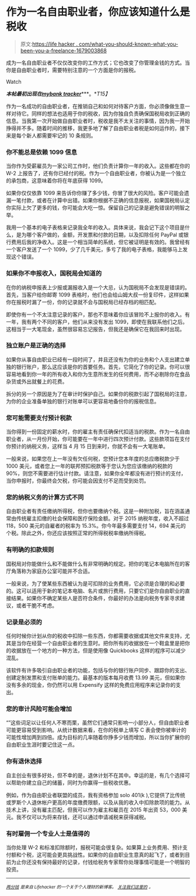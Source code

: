 # 作为一名自由职业者，你应该知道什么是税收

> 原文:[https://life hacker . com/what-you-should-known-what-you-been-you-a-freelance-1679003868](https://lifehacker.com/what-you-should-know-about-taxes-when-youre-a-freelance-1679003868)

成为一名自由职业者不仅仅改变你的工作方式；它也改变了你管理金钱的方式。当你是自由职业者时，需要特别注意的一个方面是你的报税。

Watch

***本帖最初出现在***[***mybank tracker***](http://www.mybanktracker.com/news/freelance-taxes)***。**T15】*

作为一名成功的自由职业者，在推销自己和如何对待客户方面，你必须像做生意一样对待它。同样的想法也适用于你的税收，因为你独自负责确保国税局收到正确的信息。当我第一次开始做自由职业者时，税收是我不太关注的事情，因为我一开始挣得并不多。随着时间的推移，我更多地了解了自由职业者税是如何运作的，接下来是每个新人都需要牢记的 10 条规则。

### 你不能总是依赖 1099 信息

当你作为受薪雇员为一家公司工作时，他们负责计算你一年的收入。这些都在你的 W-2 上报告了，还有你已经付的税。作为一个自由职业者，你被认为是一个独立的承包商，这意味着你将在年底获得 1099。

如果你仅仅依靠 1099 来告诉你你赚了多少钱，你冒了很大的风险。客户可能会遗漏一笔付款，或者在计算中出错。如果你根据不正确的信息报税，如果国税局认定你实际上欠了更多的钱，你可能会大吃一惊。保留自己的记录是避免错误的明智之举。

我用一个基本的电子表格来记录我全年的收入。具体来说，我会记下这个项目是什么，是为哪个客户做的，金额，开发票和付款的日期，以及扣除任何 PayPal 或银行费用后我的净收入。这是一个相当简单的系统，但它被证明是有效的。我曾经有一个客户发送了一个 1099，少了几千美元，多亏了我的电子表格，我能够马上发现这个错误。

### **如果你不申报收入，国税局会知道的**

在你的纳税申报表上少报或漏报收入是一个大忌，认为国税局不会发现是错误的。首先，当客户给你邮寄 1099 表格时，他们也会给山姆大叔一份复印件，这样如果你在报税时漏了一份，你的记录就不会与国税局已经存档的相匹配。

即使你有一个不太注意记录的客户，那也不意味着你应该冒险不上报你的收入。有一年，我有两个不同的客户，他们从来没有发出 1099，即使在我联系他们之后。这相当于一大笔现金，虽然很容易忘记报告，但我还是确保它在我回来时出现。

### 独立账户是正确的选择

如果你从事自由职业已经有一段时间了，并且还没有为你的业务和个人支出建立单独的银行账户，那么这应该是你的首要任务。首先，它简化了你的记录。你可以很容易地看到你一年的所有收入和你为生意所发生的任何费用，而不必剔除你在食品杂货或外出就餐上的花费。

拆分的另一个原因是为了在审计时保护自己。如果你的税款引起了国税局的注意，为你的企业准备单独的银行对账单可以更容易地备份你的报税信息。

### **您可能需要支付预计税款**

当你得到一份固定的薪水时，你的雇主有责任确保代扣适当的税款。作为一名自由职业者，从一月份开始，你可能要在一年中进行四次预计付款。这些款项旨在支付你预计的纳税义务，这样当 4 月 15 日到来时，你就不会有一大笔账单。

一般来说，如果您在上一年没有欠任何税，您预计您本年度的总应缴税款少于 1000 美元，或者您上一年的联邦预扣税款等于您认为您应该缴纳的税款的 90%，则您不需要进行估计付款。请注意，如果你全年都没有进行预计的支付，当你申报时，你最终会欠税，你可能会因支付不足而受到处罚。

### **您的纳税义务的计算方式不同**

自由职业者有责任缴纳所得税，但你也要缴纳个税。这是一种附加税，旨在涵盖通常由传统雇主扣缴的社会保障和医疗保险金额。对于 2015 纳税年度，收入不超过 118，500 美元的自雇者的税率为 15.3%。你今年最多需要支付 14，694 美元的个税。除此之外，你还应该按照正常的所得税税率缴纳所得税。

### **有明确的扣款规则**

国税局对你能做什么和不能做什么有非常明确的规定。把你的笔记本电脑所在的客厅角落称为家庭办公室可能并不合适。

一般来说，为了使某些东西被认为是可扣除的业务费用，它必须是合理的和必要的。这可以适用于新的笔记本电脑、名片或旅行费用，只要它们是你自由职业的直接结果。如果你不确定某些人是否符合条件，你最好的办法是向税务专家寻求建议，或者干脆不考虑。

### **记录是必须的**

任何时候你计划从你的税收中扣除一些东西，你都需要收据或其他文件来支持，尤其是当你在经营一个自由职业者的生意时。把你所有的收据放在一个鞋盒里是把你的收据放在一个地方的一种方法，但是使用像 Quickbooks 这样的程序可以减少混乱。

该软件有许多吸引自由职业者的功能，包括与你的银行账户同步、跟踪你的支出、创建定制发票和支付账单的能力。最基本的版本每月收费 13.99 美元，但如果你没有多余的现金，你仍然可以用 Expensify 这样的免费应用程序来记录你的支出。

### **您的审计风险可能会增加**

“”这些词足以让任何人不寒而栗，虽然它们通常只影响一小部分人，但自由职业者可能更容易受到影响。从统计数据来看，在你的税单上填写 C 表会使你被审计的可能性增加两到四倍。成为目标的几率随着你挣多少钱而增加，所以当你扩展你的自由职业生涯时要记住这一点。

### 你有退休选择

自主创业有很多好处，但不幸的是，退休计划不在其中。幸运的是，有几个选择可以帮助你建立自己的储蓄，同时为你赢得一些税收优惠。

例如，作为自由职业者联盟的成员，我有资格参加 solo 401(k ),它提供了比传统或罗斯个人退休帐户更高的年度缴费限额，以及从我的收入中扣除款项的能力。从技术上讲，没有雇主匹配，但我可以作为雇主和雇员在 2015 年出资 53，000 美元。我不仅可以为将来存钱，还可以通过申请减税来获得减税。

### 有时雇佣一个专业人士是值得的

当你处理 W-2 和标准扣除额时，报税可能会很复杂。如果算上业务费用、预计支付额和个税，这可能会更具挑战性。如果你的自由职业生意真的起飞了，或者到目前为止你还没有保持最好的记录，付钱给税务专家帮你处理事情可能是一个明智的投资。

* * *

[*<small>两分钱</small>*](http://ift.tt/MNrhmo) <small>*是来自 Lifehacker 的一个关于个人理财的新博客。*</small> [*<small>关注我们这里的</small>*](http://ift.tt/1cudqxU) *<small>。</small>*